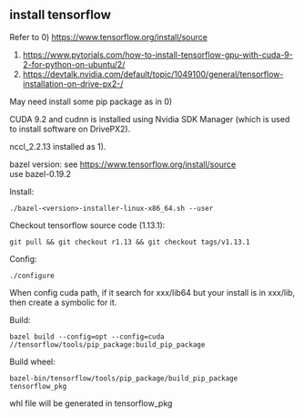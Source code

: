 ## install tensorflow

Refer to 
0) https://www.tensorflow.org/install/source   
1) https://www.pytorials.com/how-to-install-tensorflow-gpu-with-cuda-9-2-for-python-on-ubuntu/2/ 
2) https://devtalk.nvidia.com/default/topic/1049100/general/tensorflow-installation-on-drive-px2-/   

May need install some pip package as in 0)

CUDA 9.2 and cudnn is installed using Nvidia SDK Manager (which is used to install software on DrivePX2).   

nccl_2.2.13 installed as 1).   

bazel version: see https://www.tensorflow.org/install/source   
use bazel-0.19.2   

Install:

    ./bazel-<version>-installer-linux-x86_64.sh --user

Checkout tensorflow source code (1.13.1):   

    git pull && git checkout r1.13 && git checkout tags/v1.13.1   

Config:
    
    ./configure

When config cuda path, if it search for xxx/lib64 but your install is in xxx/lib, then create a symbolic for it.

Build:
    
    bazel build --config=opt --config=cuda //tensorflow/tools/pip_package:build_pip_package   

Build wheel:

    bazel-bin/tensorflow/tools/pip_package/build_pip_package tensorflow_pkg
    
whl file will be generated in tensorflow_pkg
